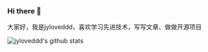 ### Hi there 👋
大家好，我是jyloveddd，喜欢学习先进技术，写写文章、做做开源项目
<!--
**jyloveddd/jyloveddd** is a ✨ _special_ ✨ repository because its `README.md` (this file) appears on your GitHub profile.

Here are some ideas to get you started:

- 🔭 I’m currently working on ...
- 🌱 I’m currently learning ...
- 👯 I’m looking to collaborate on ...
- 🤔 I’m looking for help with ...
- 💬 Ask me about ...
- 📫 How to reach me: ...
- 😄 Pronouns: ...
- ⚡ Fun fact: ...
-->
![jyloveddd's github stats](https://github-readme-stats.vercel.app/api?username=jyloveddd&show_icons=true&theme=radical)

<!-- ## 技术栈 Github 统计 -->
<!-- <img align="right" src="https://github-readme-stats.vercel.app/api?username=jyloveddd&show_icons=true">
![Git](https://img.shields.io/badge/-Git-%23F05032?style=for-the-badge&logo=git&logoColor=%23ffffff)
</br>
![VS Code](https://img.shields.io/badge/-VSCode-%23007ACC?style=for-the-badge&logo=visual-studio-code)
</br>
![JavaScript](https://img.shields.io/badge/-JavaScript-%23F7DF1C?style=for-the-badge&logo=javascript&logoColor=000000&labelColor=%23F7DF1C&color=%23FFCE5A)</br>
![Vue.js](https://img.shields.io/badge/-Vue.js-%232c3e50?style=for-the-badge&logo=Vue.js)</br>
![Node](https://img.shields.io/badge/-NodeJS-%23F05032?style=for-the-badge&logo=Node.js&logoColor=%23ffffff)</br>
![Webpack](https://img.shields.io/badge/-Webpack-%232C3A42?style=for-the-badge&logo=webpack) -->



<!-- 访客 -->
<!-- <p align="center">
  <img src="https://visitor-badge.glitch.me/badge?page_id=oogtq.captain5" alt="visitor badge"/>
</p>
 -->
